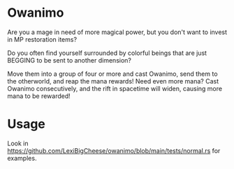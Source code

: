 # Owanimo

Are you a mage in need of more magical power, but you don't want to invest in MP restoration items?

Do you often find yourself surrounded by colorful beings that are just BEGGING to be sent to another dimension?

Move them into a group of four or more and cast Owanimo, send them to the otherworld, and reap the mana rewards!
Need even more mana? Cast Owanimo consecutively, and the rift in spacetime will widen, causing more mana to be rewarded!

# Usage

Look in https://github.com/LexiBigCheese/owanimo/blob/main/tests/normal.rs for examples.
